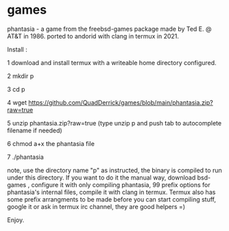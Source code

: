 # games
phantasia  -  a game from the freebsd-games package made by Ted E. @ AT&T in 1986.
ported to andorid with clang in termux in 2021. 

Install :

1 download and install termux with a writeable home directory configured.

2 mkdir p

3 cd p

4 wget https://github.com/QuadDerrick/games/blob/main/phantasia.zip?raw=true

5 unzip phantasia.zip\?raw\=true (type unzip p and push tab to autocomplete filename if needed)

6 chmod a+x the phantasia file

7 ./phantasia

note, use the directory name "p" as instructed, the binary is compiled to run under this directory.
If you want to do it the manual way, download bsd-games , configure it with only compiling phantasia, 99 prefix options for phantasia's internal files, compile it with clang in termux. Termux also has some prefix arrangments to be made before you can start compiling stuff, google it or ask in termux irc channel, they are good helpers =)

Enjoy.
